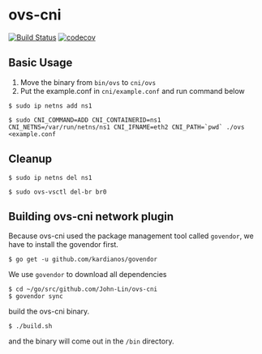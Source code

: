 # ovs-cni

[![Build Status](https://api.travis-ci.org/John-Lin/ovs-cni.svg?branch=master)](https://travis-ci.org/John-Lin/ovs-cni)
[![codecov](https://codecov.io/gh/John-Lin/ovs-cni/branch/master/graph/badge.svg)](https://codecov.io/gh/John-Lin/ovs-cni)

## Basic Usage

1. Move the binary from `bin/ovs` to `cni/ovs` 
2. Put the example.conf in `cni/example.conf` and run command below

```
$ sudo ip netns add ns1

$ sudo CNI_COMMAND=ADD CNI_CONTAINERID=ns1 CNI_NETNS=/var/run/netns/ns1 CNI_IFNAME=eth2 CNI_PATH=`pwd` ./ovs <example.conf
```

## Cleanup 
```
$ sudo ip netns del ns1

$ sudo ovs-vsctl del-br br0
```

## Building ovs-cni network plugin

Because ovs-cni used the package management tool called `govendor`, we have to install the govendor first.

```
$ go get -u github.com/kardianos/govendor
```

We use `govendor` to download all dependencies

```
$ cd ~/go/src/github.com/John-Lin/ovs-cni
$ govendor sync
```

build the ovs-cni binary.

```
$ ./build.sh
```
and the binary will come out in the `/bin` directory.
